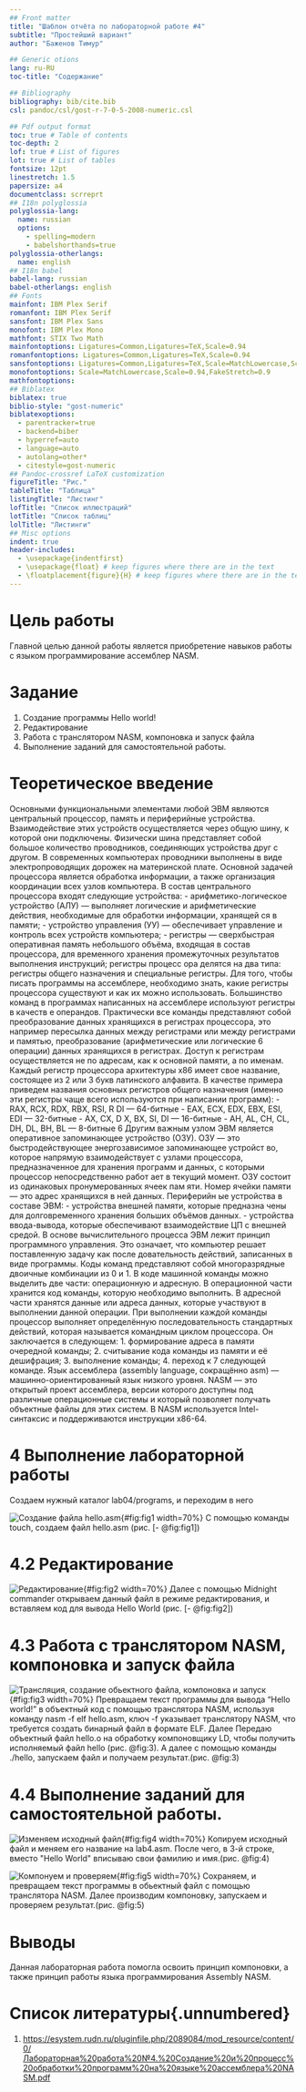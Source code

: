 ```yaml
---
## Front matter
title: "Шаблон отчёта по лабораторной работе #4"
subtitle: "Простейший вариант"
author: "Баженов Тимур"

## Generic otions
lang: ru-RU
toc-title: "Содержание"

## Bibliography
bibliography: bib/cite.bib
csl: pandoc/csl/gost-r-7-0-5-2008-numeric.csl

## Pdf output format
toc: true # Table of contents
toc-depth: 2
lof: true # List of figures
lot: true # List of tables
fontsize: 12pt
linestretch: 1.5
papersize: a4
documentclass: scrreprt
## I18n polyglossia
polyglossia-lang:
  name: russian
  options:
	- spelling=modern
	- babelshorthands=true
polyglossia-otherlangs:
  name: english
## I18n babel
babel-lang: russian
babel-otherlangs: english
## Fonts
mainfont: IBM Plex Serif
romanfont: IBM Plex Serif
sansfont: IBM Plex Sans
monofont: IBM Plex Mono
mathfont: STIX Two Math
mainfontoptions: Ligatures=Common,Ligatures=TeX,Scale=0.94
romanfontoptions: Ligatures=Common,Ligatures=TeX,Scale=0.94
sansfontoptions: Ligatures=Common,Ligatures=TeX,Scale=MatchLowercase,Scale=0.94
monofontoptions: Scale=MatchLowercase,Scale=0.94,FakeStretch=0.9
mathfontoptions:
## Biblatex
biblatex: true
biblio-style: "gost-numeric"
biblatexoptions:
  - parentracker=true
  - backend=biber
  - hyperref=auto
  - language=auto
  - autolang=other*
  - citestyle=gost-numeric
## Pandoc-crossref LaTeX customization
figureTitle: "Рис."
tableTitle: "Таблица"
listingTitle: "Листинг"
lofTitle: "Список иллюстраций"
lotTitle: "Список таблиц"
lolTitle: "Листинги"
## Misc options
indent: true
header-includes:
  - \usepackage{indentfirst}
  - \usepackage{float} # keep figures where there are in the text
  - \floatplacement{figure}{H} # keep figures where there are in the text
---
```


# Цель работы

Главной целью данной работы является приобретение навыков работы с языком
программирование ассемблер NASM.

# Задание
1. Создание программы Hello world!
2. Редактирование
3. Работа с транслятором NASM, компоновка и запуск файла
4. Выполнение заданий для самостоятельной работы.

# Теоретическое введение
Основными функциональными элементами любой ЭВМ являются центральный процессор, память и периферийные устройства. Взаимодействие этих устройств осуществляется через общую шину, к которой они подключены. Физически шина представляет собой большое количество проводников, соединяющих устройства друг с другом. В современных компьютерах проводники выполнены в виде электропроводящих дорожек на материнской плате. Основной задачей процессора является обработка информации, а также организация координации всех узлов компьютера. В состав центрального процессора входят следующие устройства: - арифметико-логическое устройство (АЛУ) — выполняет логические и арифметические действия, необходимые для обработки информации, хранящей ся в памяти; - устройство управления (УУ) — обеспечивает управление и контроль всех устройств компьютера; - регистры — сверхбыстрая оперативная память небольшого объёма, входящая в состав процессора, для временного хранения промежуточных результатов выполнения инструкций; регистры процесс ора делятся на два типа: регистры общего назначения и специальные регистры. Для того, чтобы писать программы на ассемблере, необходимо знать, какие регистры процессора существуют и как их можно использовать. Большинство команд в программах написанных на ассемблере используют регистры в качеств е операндов. Практически все команды представляют собой преобразование данных хранящихся в регистрах процессора, это например пересылка данных между регистрами или между регистрами и памятью, преобразование (арифметические или логические 6 операции) данных хранящихся в регистрах. Доступ к регистрам осуществляется не по адресам, как к основной памяти, а по именам. Каждый регистр процессора архитектуры x86 имеет свое название, состоящее из 2 или 3 букв латинского алфавита. В качестве примера приведем названия основных регистров общего назначения (именно эти регистры чаще всего используются при написании программ): - RAX, RCX, RDX, RBX, RSI, R DI — 64-битные - EAX, ECX, EDX, EBX, ESI, EDI — 32-битные - AX, CX, D X, BX, SI, DI — 16-битные - AH, AL, CH, CL, DH, DL, BH, BL — 8-битные 6 Другим важным узлом ЭВМ является оперативное запоминающее устройство (ОЗУ). ОЗУ — это быстродействующее энергозависимое запоминающее устройст во, которое напрямую взаимодействует с узлами процессора, предназначенное для хранения программ и данных, с которыми процессор непосредственно работ ает в текущий момент. ОЗУ состоит из одинаковых пронумерованных ячеек пам яти. Номер ячейки памяти — это адрес хранящихся в ней данных. Периферийн ые устройства в составе ЭВМ: - устройства внешней памяти, которые предназна чены для долговременного хранения больших объёмов данных. - устройства ввода-вывода, которые обеспечивают взаимодействие ЦП с внешней средой. В основе вычислительного процесса ЭВМ лежит принцип программного управления. Это означает, что компьютер решает поставленную задачу как после довательность действий, записанных в виде программы. Коды команд представляют собой многоразрядные двоичные комбинации из 0 и 1. В коде машинной команды можно выделить две части: операционную и адресную. В операционной части хранится код команды, которую необходимо выполнить. В адресной части хранятся данные или адреса данных, которые участвуют в выполнении данной операции. При выполнении каждой команды процессор выполняет определённую последовательность стандартных действий, которая называется командным циклом процессора. Он заключается в следующем: 1. формирование адреса в памяти очередной команды; 2. считывание кода команды из памяти и её дешифрация; 3. выполнение команды; 4. переход к 7 следующей команде. Язык ассемблера (assembly language, сокращённо asm) — машинно-ориентированный язык низкого уровня. NASM — это открытый проект ассемблера, версии которого доступны под различные операционные системы и который позволяет получать объектные файлы для этих систем. В NASM используется Intel-синтаксис и поддерживаются инструкции x86-64.
# 4 Выполнение лабораторной работы

Создаем нужный каталог lab04/programs, и переходим в него

![Создание файла hello.asm](screenshots/1созданиефайла.png){#fig:fig1 width=70%}
С помощью команды touch, создаем файл hello.asm (рис. [-
@fig:fig1])

# 4.2 Редактирование
![Редактирование](screenshots/2вставляемкод.png){#fig:fig2 width=70%}
Далее с помощью Midnight commander открываем данный файл в режиме редактирования, и вставляем код для вывода Hello World (рис. [-
@fig:fig2])

# 4.3 Работа с транслятором NASM, компоновка и запуск файла
![Трансляция, создание обьектного файла, компоновка и запуск](screenshots/3компелируемипроверяем.png){#fig:fig3 width=70%}
Превращаем текст программы для вывода “Hello world!” в объектный код с
помощью транслятора NASM, используя команду nasm -f elf hello.asm, ключ -f
указывает транслятору NASM, что требуется создать бинарный файл в формате ELF.
Далее Передаю объектный файл hello.o на обработку компоновщику LD, чтобы
получить исполняемый файл hello (рис. @fig:3).
А далее с помощью команды ./hello, запускаем файл и получаем результат.(рис. @fig:3)

# 4.4 Выполнение заданий для самостоятельной работы.

![Изменяем исходный файл](screenshots/4изменяемкод.png){#fig:fig4 width=70%}
Копируем исходный файл и меняем его название на lab4.asm.
После чего, в 3-й строке, вместо "Hello World" вписываю свои фамилию и имя.(рис. @fig:4)

![Компонуем и проверяем](screenshots/5проверяемрезультат.png){#fig:fig5 width=70%}
Сохраняем, и превращаем текст программы в обьектный файл с помощью транслятора NASM.
Далее производим компоновку, запускаем и проверяем результат.(рис. @fig:5)

# Выводы

Данная лабораторная работа помогла освоить принцип компоновки, а также принцип работы языка программирования Assembly NASM.

# Список литературы{.unnumbered}

1. https://esystem.rudn.ru/pluginfile.php/2089084/mod_resource/content/0/Лабораторная%20работа%20№4.%20Создание%20и%20процесс%20обработки%20программ%20на%20языке%20ассемблера%20NASM.pdf

